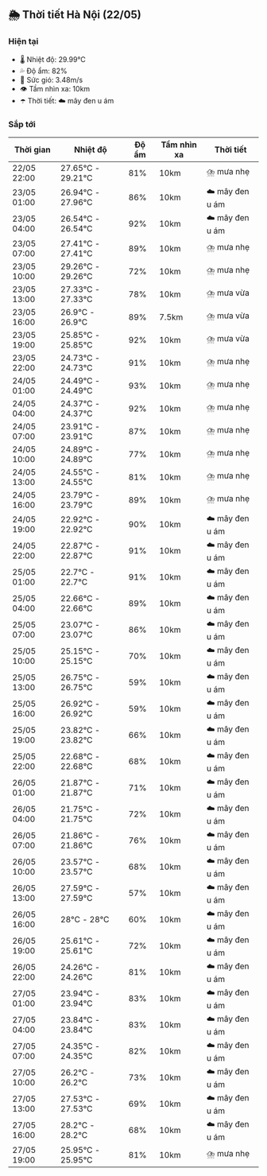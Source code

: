 ## 🌦️ Thời tiết Hà Nội (22/05)

### Hiện tại

- 🌡️ Nhiệt độ: 29.99℃
- 💦 Độ ẩm: 82%
- 💨 Sức gió: 3.48m/s
- 👁️ Tầm nhìn xa: 10km
- ☂️ Thời tiết: ☁️ mây đen u ám

### Sắp tới

| Thời gian | Nhiệt độ | Độ ẩm | Tầm nhìn xa | Thời tiết |
| --- | --- | --- | --- | --- |
| 22/05 22:00 | 27.65℃ - 29.21℃ | 81% | 10km | ⛈️ mưa nhẹ |
| 23/05 01:00 | 26.94℃ - 27.96℃ | 86% | 10km | ☁️ mây đen u ám |
| 23/05 04:00 | 26.54℃ - 26.54℃ | 92% | 10km | ☁️ mây đen u ám |
| 23/05 07:00 | 27.41℃ - 27.41℃ | 89% | 10km | ⛈️ mưa nhẹ |
| 23/05 10:00 | 29.26℃ - 29.26℃ | 72% | 10km | ⛈️ mưa nhẹ |
| 23/05 13:00 | 27.33℃ - 27.33℃ | 78% | 10km | ⛈️ mưa vừa |
| 23/05 16:00 | 26.9℃ - 26.9℃ | 89% | 7.5km | ⛈️ mưa vừa |
| 23/05 19:00 | 25.85℃ - 25.85℃ | 92% | 10km | ⛈️ mưa vừa |
| 23/05 22:00 | 24.73℃ - 24.73℃ | 91% | 10km | ⛈️ mưa nhẹ |
| 24/05 01:00 | 24.49℃ - 24.49℃ | 93% | 10km | ⛈️ mưa nhẹ |
| 24/05 04:00 | 24.37℃ - 24.37℃ | 92% | 10km | ⛈️ mưa nhẹ |
| 24/05 07:00 | 23.91℃ - 23.91℃ | 87% | 10km | ⛈️ mưa nhẹ |
| 24/05 10:00 | 24.89℃ - 24.89℃ | 77% | 10km | ⛈️ mưa nhẹ |
| 24/05 13:00 | 24.55℃ - 24.55℃ | 81% | 10km | ⛈️ mưa nhẹ |
| 24/05 16:00 | 23.79℃ - 23.79℃ | 89% | 10km | ⛈️ mưa nhẹ |
| 24/05 19:00 | 22.92℃ - 22.92℃ | 90% | 10km | ☁️ mây đen u ám |
| 24/05 22:00 | 22.87℃ - 22.87℃ | 91% | 10km | ☁️ mây đen u ám |
| 25/05 01:00 | 22.7℃ - 22.7℃ | 91% | 10km | ☁️ mây đen u ám |
| 25/05 04:00 | 22.66℃ - 22.66℃ | 89% | 10km | ☁️ mây đen u ám |
| 25/05 07:00 | 23.07℃ - 23.07℃ | 86% | 10km | ☁️ mây đen u ám |
| 25/05 10:00 | 25.15℃ - 25.15℃ | 70% | 10km | ☁️ mây đen u ám |
| 25/05 13:00 | 26.75℃ - 26.75℃ | 59% | 10km | ☁️ mây đen u ám |
| 25/05 16:00 | 26.92℃ - 26.92℃ | 59% | 10km | ☁️ mây đen u ám |
| 25/05 19:00 | 23.82℃ - 23.82℃ | 66% | 10km | ☁️ mây đen u ám |
| 25/05 22:00 | 22.68℃ - 22.68℃ | 68% | 10km | ☁️ mây đen u ám |
| 26/05 01:00 | 21.87℃ - 21.87℃ | 71% | 10km | ☁️ mây đen u ám |
| 26/05 04:00 | 21.75℃ - 21.75℃ | 72% | 10km | ☁️ mây đen u ám |
| 26/05 07:00 | 21.86℃ - 21.86℃ | 76% | 10km | ☁️ mây đen u ám |
| 26/05 10:00 | 23.57℃ - 23.57℃ | 68% | 10km | ☁️ mây đen u ám |
| 26/05 13:00 | 27.59℃ - 27.59℃ | 57% | 10km | ☁️ mây đen u ám |
| 26/05 16:00 | 28℃ - 28℃ | 60% | 10km | ☁️ mây đen u ám |
| 26/05 19:00 | 25.61℃ - 25.61℃ | 72% | 10km | ☁️ mây đen u ám |
| 26/05 22:00 | 24.26℃ - 24.26℃ | 81% | 10km | ☁️ mây đen u ám |
| 27/05 01:00 | 23.94℃ - 23.94℃ | 83% | 10km | ☁️ mây đen u ám |
| 27/05 04:00 | 23.84℃ - 23.84℃ | 83% | 10km | ☁️ mây đen u ám |
| 27/05 07:00 | 24.35℃ - 24.35℃ | 82% | 10km | ☁️ mây đen u ám |
| 27/05 10:00 | 26.2℃ - 26.2℃ | 73% | 10km | ☁️ mây đen u ám |
| 27/05 13:00 | 27.53℃ - 27.53℃ | 69% | 10km | ☁️ mây đen u ám |
| 27/05 16:00 | 28.2℃ - 28.2℃ | 68% | 10km | ☁️ mây đen u ám |
| 27/05 19:00 | 25.95℃ - 25.95℃ | 81% | 10km | ⛈️ mưa nhẹ |
